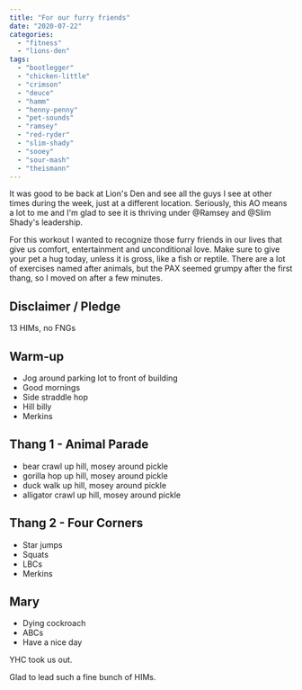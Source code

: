 ```yaml
---
title: "For our furry friends"
date: "2020-07-22"
categories: 
  - "fitness"
  - "lions-den"
tags: 
  - "bootlegger"
  - "chicken-little"
  - "crimson"
  - "deuce"
  - "hamm"
  - "henny-penny"
  - "pet-sounds"
  - "ramsey"
  - "red-ryder"
  - "slim-shady"
  - "sooey"
  - "sour-mash"
  - "theismann"
---
```


It was good to be back at Lion's Den and see all the guys I see at other times during the week, just at a different location. Seriously, this AO means a lot to me and I'm glad to see it is thriving under @Ramsey and @Slim Shady's leadership.

For this workout I wanted to recognize those furry friends in our lives that give us comfort, entertainment and unconditional love. Make sure to give your pet a hug today, unless it is gross, like a fish or reptile. There are a lot of exercises named after animals, but the PAX seemed grumpy after the first thang, so I moved on after a few minutes.

## Disclaimer / Pledge

13 HIMs, no FNGs

## Warm-up

- Jog around parking lot to front of building
- Good mornings
- Side straddle hop
- Hill billy
- Merkins

## Thang 1 - Animal Parade

- bear crawl up hill, mosey around pickle
- gorilla hop up hill, mosey around pickle
- duck walk up hill, mosey around pickle
- alligator crawl up hill, mosey around pickle

## Thang 2 - Four Corners

- Star jumps
- Squats
- LBCs
- Merkins

## Mary

- Dying cockroach
- ABCs
- Have a nice day

YHC took us out.

Glad to lead such a fine bunch of HIMs.
